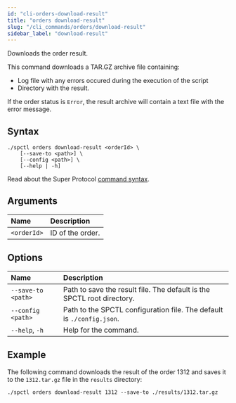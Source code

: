 ```yaml
---
id: "cli-orders-download-result"
title: "orders download-result"
slug: "/cli_commands/orders/download-result"
sidebar_label: "download-result"
---
```


Downloads the order result.

This command downloads a TAR.GZ archive file containing:

- Log file with any errors occured during the execution of the script
- Directory with the result.

If the order status is `Error`, the result archive will contain a text file with the error message.

## Syntax

```
./spctl orders download-result <orderId> \
    [--save-to <path>] \
    [--config <path>] \
    [--help | -h]
```

Read about the Super Protocol [command syntax](/developers/cli_commands#command-syntax).

## Arguments

| **Name** | **Description** |
| :- | :- |
| `<orderId>` | ID of the order. |

## Options

| **Name** | **Description** |
| :- | :- |
| `--save-to <path>` | Path to save the result file. The default is the SPCTL root directory. |
| `--config <path>` | Path to the SPCTL configuration file. The default is `./config.json`. |
| `--help`, `-h` | Help for the command. |

## Example

The following command downloads the result of the order 1312 and saves it to the `1312.tar.gz` file in the `results` directory:

```
./spctl orders download-result 1312 --save-to ./results/1312.tar.gz
```